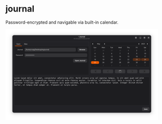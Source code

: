 # journal

Password-encrypted and navigable via built-in calendar.

![screenshot](data/screenshot.png)
